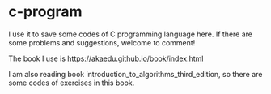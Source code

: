 # c-program
I use it to save some codes of C programming language here. If there are some problems and suggestions, welcome to comment!

The book I use is https://akaedu.github.io/book/index.html

I am also reading book introduction_to_algorithms_third_edition, so there are some codes of exercises in this book.
